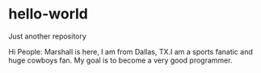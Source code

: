 # hello-world
Just another repository

Hi People:
Marshall is here, I am from Dallas, TX.I am a sports fanatic and huge cowboys fan. My goal is to become a very good programmer. 
